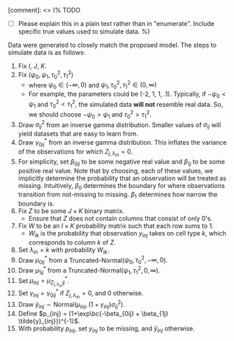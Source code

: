 [comment]: <> (% TODO
- [ ] Please explain this in a plain text rather than in "enumerate". Include specific true values used to simulate data.
%)

Data were generated to closely match the proposed model. The steps to simulate
data is as follows:

1. Fix $I$, $J$, $K$.
2. Fix $(\psi_0, \psi_1, \tau^2_0, \tau^2_1)$
    - where $\psi_0 \in (-\infty, 0)$ and $\psi_1, \tau^2_0, \tau^2_1 \in (0,\infty)$
    - For example, the parameters could be (-2, 1, 1, .1). Typically, if $-\psi_0 < \psi_1$ and $\tau^2_0 < \tau^2_1$, the simulated data **will not** resemble real data. So, we should choose $-\psi_0 > \psi_1$ and $\tau^2_0 > \tau^2_1$.
3. Draw $\sigma^2_{ij}$ from an inverse gamma distribution. Smaller values of $\sigma_{ij}$ will yield datasets that are easy to learn from.
4. Draw $\gamma^*_{0ij}$ from an inverse gamma distribution. This inflates the variance of the observations for which $Z_{j,\lambda_{in}} = 0$.
5. For simplicity, set $\beta_{0ij}$ to be some negative real value and $\beta_{1j}$ to be some positive real value. Note that by choosing, each of these values, we implicitly determine the probability that an observation will be treated as missing. Intuitively, $\beta_0$ determines the boundary for where observations transition from not-missing to missing. $\beta_1$ determines how narrow the boundary is.
6. Fix $Z$ to be some $J \times K$ binary matrix. 
    - Ensure that $Z$ does not contain columns that consist of only 0's.
7. Fix $W$ to be an $I \times K$ probability matrix such that each row sums to 1.
    - $W_{ik}$ is the probability that observation $y_{inj}$ takes on cell type $k$, which corresponds to column $k$ of $Z$.
8. Set $\lambda_{in} = k$ with probability $W_{ik}$.
9. Draw $\mu^*_{0ij}$ from a Truncated-Normal($\psi_0, \tau^2_0, -\infty, 0$).
10. Draw $\mu^*_{1ij}$ from a Truncated-Normal($\psi_1, \tau^2_1, 0, \infty$).
11. Set $\mu_{inj} = \mu^*_{Z_{j,\lambda_{in}}ij}$.
12. Set $\gamma_{inj} = \gamma^*_{0ij}$ if $Z_{j,\lambda_{in}} = 0$, and 0 otherwise.
13. Draw $\tilde{y}_{inj} \sim \text{Normal}(\mu_{inj}, (1+\gamma_{inj})\sigma^2_{ij})$.
14. Define $p_{inj} = (1+\exp\bc{-\beta_{0ij} + \beta_{1j} \tilde{y}_{inj}})^{-1}$.
15. With probability $p_{inj}$, set $y_{inj}$ to be missing, and $\tilde{y}_{inj}$ otherwise.

